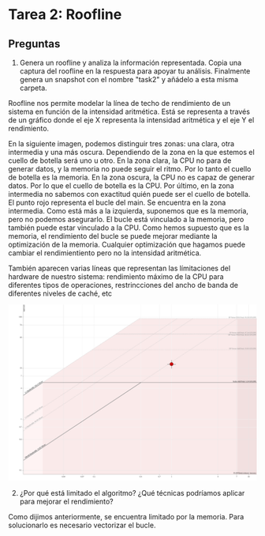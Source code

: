 # Tarea 2: Roofline
## Preguntas
1. Genera un roofline y analiza la información representada. Copia una captura del roofline en la respuesta
para apoyar tu análisis. Finalmente genera un snapshot con el nombre "task2" y añádelo a esta misma carpeta.

Roofline nos permite modelar la línea de techo de rendimiento de un sistema en función de la intensidad aritmética.
Está se representa a través de un gráfico donde el eje X representa la intensidad aritmética y el eje Y el rendimiento.

En la siguiente imagen, podemos distinguir tres zonas: una clara, otra intermedia y una más oscura. Dependiendo de la zona en la que estemos el cuello de botella será uno u otro. En la zona clara, la CPU no para de generar datos, y la memoria no puede seguir el ritmo. Por lo tanto el cuello de botella es la memoria. En la zona oscura, la CPU no es capaz de generar datos. Por lo que el cuello de botella es la CPU. Por último, en la zona intermedia no sabemos con exactitud quién puede ser el cuello de botella. 
El punto rojo representa el bucle del main. Se encuentra en la zona intermedia. Como está más a la izquierda, suponemos que es la memoria, pero no podemos asegurarlo. El bucle está vinculado a la memoria, pero también puede estar vinculado a la CPU. Como hemos supuesto que es la memoria, el rendimiento del bucle se puede mejorar mediante la optimización de la memoria. Cualquier optimización que hagamos puede cambiar el rendimientiento pero no la intensidad aritmética.

También aparecen varias líneas que representan las límitaciones del hardware de nuestro sistema: rendimiento máximo de la CPU para diferentes tipos de operaciones, restrincciones del ancho de banda de diferentes niveles de caché, etc

![imagen con el roofline](task2.svg)

2. ¿Por qué está limitado el algoritmo? ¿Qué técnicas podríamos aplicar para mejorar el rendimiento?

Como dijimos anteriormente, se encuentra limitado por la memoria. Para solucionarlo es necesario vectorizar el bucle.
